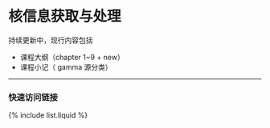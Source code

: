 # 核信息获取与处理

持续更新中，现行内容包括

+ 课程大纲（chapter 1~9 + new）
+ 课程小记（ gamma 源分类）

---

### 快速访问链接

{% include list.liquid %}

